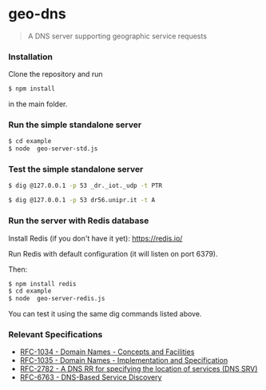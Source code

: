# geo-dns

> A DNS server supporting geographic service requests

### Installation

Clone the repository and run

```bash
$ npm install
```

in the main folder.


### Run the simple standalone server

```bash
$ cd example
$ node  geo-server-std.js
```

### Test the simple standalone server

```bash
$ dig @127.0.0.1 -p 53 _dr._iot._udp -t PTR
```

```bash
$ dig @127.0.0.1 -p 53 dr56.unipr.it -t A
```

### Run the server with Redis database

Install Redis (if you don't have it yet): https://redis.io/

Run Redis with default configuration (it will listen on port 6379).

Then:

```bash
$ npm install redis
$ cd example
$ node  geo-server-redis.js
```

You can test it using the same dig commands listed above.


### Relevant Specifications

+ [RFC-1034 - Domain Names - Concepts and Facilities](https://tools.ietf.org/html/rfc1034)
+ [RFC-1035 - Domain Names - Implementation and Specification](https://tools.ietf.org/html/rfc1035)
+ [RFC-2782 - A DNS RR for specifying the location of services (DNS SRV)](https://tools.ietf.org/html/rfc2782)
+ [RFC-6763 - DNS-Based Service Discovery](https://tools.ietf.org/html/rfc6763)

